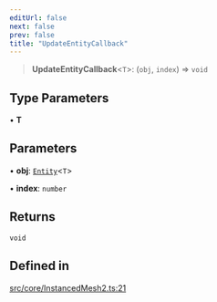 ```yaml
---
editUrl: false
next: false
prev: false
title: "UpdateEntityCallback"
---
```


> **UpdateEntityCallback**\<`T`\>: (`obj`, `index`) => `void`

## Type Parameters

• **T**

## Parameters

• **obj**: [`Entity`](/api/type-aliases/entity/)\<`T`\>

• **index**: `number`

## Returns

`void`

## Defined in

[src/core/InstancedMesh2.ts:21](https://github.com/agargaro/instanced-mesh/blob/ce4f7f0726405524f486e5047c492ee1975f20df/src/core/InstancedMesh2.ts#L21)
